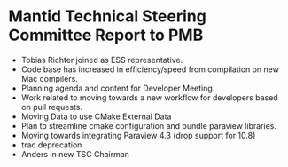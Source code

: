 Mantid Technical Steering Committee Report to PMB
=================================================

* Tobias Richter joined as ESS representative.
* Code base has increased in efficiency/speed from compilation on new Mac compilers.
* Planning agenda and content for Developer Meeting.
* Work related to moving towards a new workflow for developers based on pull requests.
* Moving Data to use CMake External Data
* Plan to streamline cmake configuration and bundle paraview libraries.
* Moving towards integrating Paraview 4.3  (drop support for 10.8)
* trac deprecation
* Anders in new TSC Chairman




